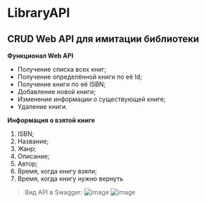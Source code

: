 # LibraryAPI

## CRUD Web API для имитации библиотеки

**Функционал Web API**
  - Получение списка всех книг;
  - Получение определённой книги по её Id;
  - Получение книги по её ISBN;
  - Добавление новой книги;
  - Изменение информации о существующей книге;
  - Удаление книги.

**Информация о взятой книге**
1. ISBN;
2. Название;
3. Жанр;
4. Описание;
5. Автор;
6. Время, когда книгу взяли;
7. Время, когда книгу нужно вернуть

> Вид API в Swagger:
![image](https://github.com/AnnaZalevskaya/LibraryAPI/assets/123122231/a0acac4d-f94f-4137-9bcc-733bd31fb3bf)
![image](https://github.com/AnnaZalevskaya/LibraryAPI/assets/123122231/e2cc2e83-10fb-46b8-a04b-25bc0a30bb32)
